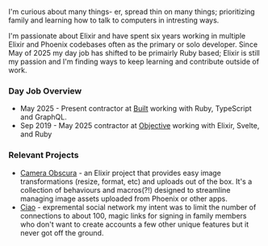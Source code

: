 I'm curious about many things- er, spread thin on many things; prioritizing family and learning how to talk to computers in intresting ways.

I'm passionate about Elixir and have spent six years working in multiple Elixir and Phoenix codebases often as the primary or solo developer. Since May of 2025 my day job has shifted to be primairly Ruby based; Elixir is still my passion and I'm finding ways to keep learning and contribute outside of work.

### Day Job Overview
- May 2025 - Present contractor at [Built](https://www.builtapp.com/) working with Ruby, TypeScript and GraphQL.
- Sep 2019 - May 2025 contractor at [Objective](http://objective.dev) working with Elixir, Svelte, and Ruby

### Relevant Projects
- [Camera Obscura](https://github.com/tfantina/camera_obscura) - an Elixir project that provides easy image transformations (resize, format, etc) and uploads out of the box. It's a collection of behaviours and macros(?!) designed to streamline managing image assets uploaded from Phoenix or other apps.
- [Ciao](https://github.com/tfantina/ciao_phx) - expremental social network my intent was to limit the number of connections to about 100, magic links for signing in family members who don't want to create accounts a few other unique features but it never got off the ground.
